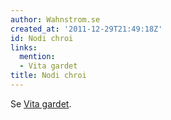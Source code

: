 ```yaml
---
author: Wahnstrom.se
created_at: '2011-12-29T21:49:18Z'
id: Nodi chroi
links:
  mention:
  - Vita gardet
title: Nodi chroi
---
```


Se [Vita gardet].

  [Vita gardet]: Vita_gardet